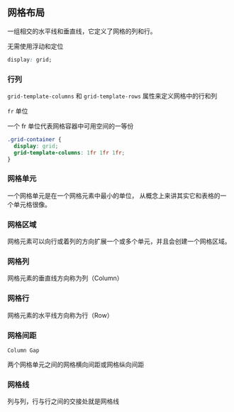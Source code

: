 ## 网格布局

一组相交的水平线和垂直线，它定义了网格的列和行。

无需使用浮动和定位

```css
display: grid;
```


### 行列

```grid-template-columns``` 和 ```grid-template-rows``` 属性来定义网格中的行和列


```fr``` 单位

一个 fr 单位代表网格容器中可用空间的一等份

```css
.grid-container {
  display: grid;
  grid-template-columns: 1fr 1fr 1fr;
}
```

### 网格单元

一个网格单元是在一个网格元素中最小的单位， 从概念上来讲其实它和表格的一个单元格很像。


### 网格区域


网格元素可以向行或着列的方向扩展一个或多个单元，并且会创建一个网格区域。



### 网格列

网格元素的垂直线方向称为列（Column）

### 网格行

网格元素的水平线方向称为行（Row）

### 网格间距

```Column Gap```

两个网格单元之间的网格横向间距或网格纵向间距

### 网格线


列与列，行与行之间的交接处就是网格线



